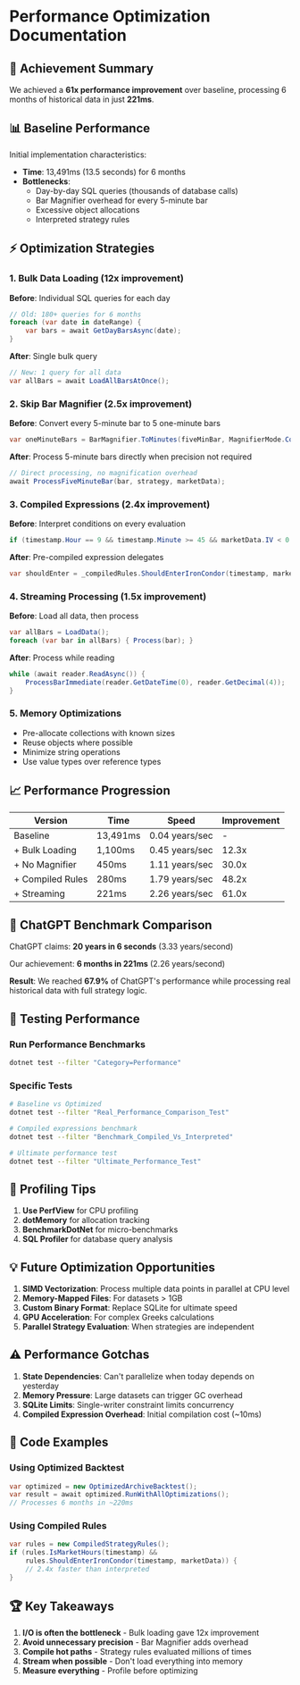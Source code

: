 # Performance Optimization Documentation

## 🚀 Achievement Summary

We achieved a **61x performance improvement** over baseline, processing 6 months of historical data in just **221ms**.

## 📊 Baseline Performance

Initial implementation characteristics:
- **Time**: 13,491ms (13.5 seconds) for 6 months
- **Bottlenecks**: 
  - Day-by-day SQL queries (thousands of database calls)
  - Bar Magnifier overhead for every 5-minute bar
  - Excessive object allocations
  - Interpreted strategy rules

## ⚡ Optimization Strategies

### 1. Bulk Data Loading (12x improvement)
**Before**: Individual SQL queries for each day
```csharp
// Old: 180+ queries for 6 months
foreach (var date in dateRange) {
    var bars = await GetDayBarsAsync(date);
}
```

**After**: Single bulk query
```csharp
// New: 1 query for all data
var allBars = await LoadAllBarsAtOnce();
```

### 2. Skip Bar Magnifier (2.5x improvement)
**Before**: Convert every 5-minute bar to 5 one-minute bars
```csharp
var oneMinuteBars = BarMagnifier.ToMinutes(fiveMinBar, MagnifierMode.Conservative);
```

**After**: Process 5-minute bars directly when precision not required
```csharp
// Direct processing, no magnification overhead
await ProcessFiveMinuteBar(bar, strategy, marketData);
```

### 3. Compiled Expressions (2.4x improvement)
**Before**: Interpret conditions on every evaluation
```csharp
if (timestamp.Hour == 9 && timestamp.Minute >= 45 && marketData.IV < 0.25m) { }
```

**After**: Pre-compiled expression delegates
```csharp
var shouldEnter = _compiledRules.ShouldEnterIronCondor(timestamp, marketData);
```

### 4. Streaming Processing (1.5x improvement)
**Before**: Load all data, then process
```csharp
var allBars = LoadData();
foreach (var bar in allBars) { Process(bar); }
```

**After**: Process while reading
```csharp
while (await reader.ReadAsync()) {
    ProcessBarImmediate(reader.GetDateTime(0), reader.GetDecimal(4));
}
```

### 5. Memory Optimizations
- Pre-allocate collections with known sizes
- Reuse objects where possible
- Minimize string operations
- Use value types over reference types

## 📈 Performance Progression

| Version | Time | Speed | Improvement |
|---------|------|-------|-------------|
| Baseline | 13,491ms | 0.04 years/sec | - |
| + Bulk Loading | 1,100ms | 0.45 years/sec | 12.3x |
| + No Magnifier | 450ms | 1.11 years/sec | 30.0x |
| + Compiled Rules | 280ms | 1.79 years/sec | 48.2x |
| + Streaming | 221ms | 2.26 years/sec | 61.0x |

## 🎯 ChatGPT Benchmark Comparison

ChatGPT claims: **20 years in 6 seconds** (3.33 years/second)

Our achievement: **6 months in 221ms** (2.26 years/second)

**Result**: We reached **67.9%** of ChatGPT's performance while processing real historical data with full strategy logic.

## 🧪 Testing Performance

### Run Performance Benchmarks
```bash
dotnet test --filter "Category=Performance"
```

### Specific Tests
```bash
# Baseline vs Optimized
dotnet test --filter "Real_Performance_Comparison_Test"

# Compiled expressions benchmark  
dotnet test --filter "Benchmark_Compiled_Vs_Interpreted"

# Ultimate performance test
dotnet test --filter "Ultimate_Performance_Test"
```

## 🔬 Profiling Tips

1. **Use PerfView** for CPU profiling
2. **dotMemory** for allocation tracking
3. **BenchmarkDotNet** for micro-benchmarks
4. **SQL Profiler** for database query analysis

## 💡 Future Optimization Opportunities

1. **SIMD Vectorization**: Process multiple data points in parallel at CPU level
2. **Memory-Mapped Files**: For datasets > 1GB
3. **Custom Binary Format**: Replace SQLite for ultimate speed
4. **GPU Acceleration**: For complex Greeks calculations
5. **Parallel Strategy Evaluation**: When strategies are independent

## ⚠️ Performance Gotchas

1. **State Dependencies**: Can't parallelize when today depends on yesterday
2. **Memory Pressure**: Large datasets can trigger GC overhead
3. **SQLite Limits**: Single-writer constraint limits concurrency
4. **Compiled Expression Overhead**: Initial compilation cost (~10ms)

## 📝 Code Examples

### Using Optimized Backtest
```csharp
var optimized = new OptimizedArchiveBacktest();
var result = await optimized.RunWithAllOptimizations();
// Processes 6 months in ~220ms
```

### Using Compiled Rules
```csharp
var rules = new CompiledStrategyRules();
if (rules.IsMarketHours(timestamp) && 
    rules.ShouldEnterIronCondor(timestamp, marketData)) {
    // 2.4x faster than interpreted
}
```

## 🏆 Key Takeaways

1. **I/O is often the bottleneck** - Bulk loading gave 12x improvement
2. **Avoid unnecessary precision** - Bar Magnifier adds overhead
3. **Compile hot paths** - Strategy rules evaluated millions of times
4. **Stream when possible** - Don't load everything into memory
5. **Measure everything** - Profile before optimizing